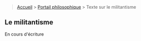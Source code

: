 > [Accueil](../../) > [Portail philosophique](../) > Texte sur le militantisme

## Le militantisme

En cours d'écriture